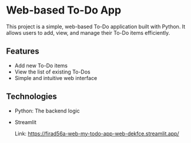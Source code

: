 # Web-based To-Do App

This project is a simple, web-based To-Do application built with Python. It allows users to add, view, and manage their To-Do items efficiently.

## Features

- Add new To-Do items
- View the list of existing To-Dos
- Simple and intuitive web interface

## Technologies

- Python: The backend logic
- Streamlit

  Link: https://firad56a-web-my-todo-app-web-dekfce.streamlit.app/
